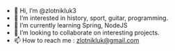 - 👋 Hi, I’m @zlotnikluk3
- 👀 I’m interested in history, sport, guitar, programming.
- 🌱 I’m currently learning Spring, NodeJS
- 💞️ I’m looking to collaborate on interesting projects.
- 📫 How to reach me : zlotnikluk@gmail.com
